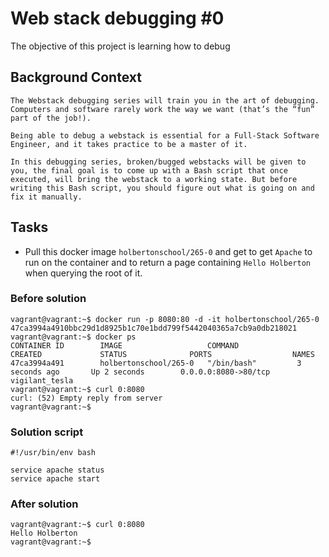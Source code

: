 # Web stack debugging #0

The objective of this project is learning how to debug

## Background Context
```
The Webstack debugging series will train you in the art of debugging. Computers and software rarely work the way we want (that’s the “fun” part of the job!).

Being able to debug a webstack is essential for a Full-Stack Software Engineer, and it takes practice to be a master of it.

In this debugging series, broken/bugged webstacks will be given to you, the final goal is to come up with a Bash script that once executed, will bring the webstack to a working state. But before writing this Bash script, you should figure out what is going on and fix it manually.
```

## Tasks
- Pull this docker image `holbertonschool/265-0` and get to get `Apache` to run on the container and to return a page containing `Hello Holberton` when querying the root of it.

### Before solution
```
vagrant@vagrant:~$ docker run -p 8080:80 -d -it holbertonschool/265-0
47ca3994a4910bbc29d1d8925b1c70e1bdd799f5442040365a7cb9a0db218021
vagrant@vagrant:~$ docker ps
CONTAINER ID        IMAGE                   COMMAND             CREATED             STATUS              PORTS                  NAMES
47ca3994a491        holbertonschool/265-0   "/bin/bash"         3 seconds ago       Up 2 seconds        0.0.0.0:8080->80/tcp   vigilant_tesla
vagrant@vagrant:~$ curl 0:8080
curl: (52) Empty reply from server
vagrant@vagrant:~$
```

### Solution script
```
#!/usr/bin/env bash

service apache status
service apache start
```

### After solution
```
vagrant@vagrant:~$ curl 0:8080
Hello Holberton
vagrant@vagrant:~$
```
